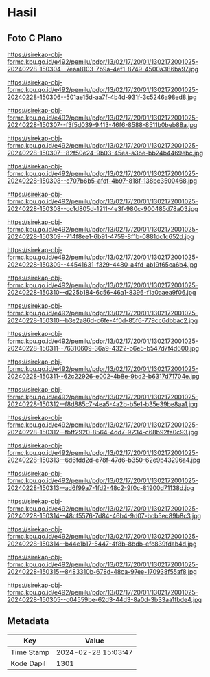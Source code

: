 # Hasil

## Foto C Plano

https://sirekap-obj-formc.kpu.go.id/e492/pemilu/pdpr/13/02/17/20/01/1302172001025-20240228-150304--7eaa8103-7b9a-4ef1-8749-4500a386ba97.jpg

https://sirekap-obj-formc.kpu.go.id/e492/pemilu/pdpr/13/02/17/20/01/1302172001025-20240228-150306--501ae15d-aa7f-4b4d-931f-3c5246a98ed8.jpg

https://sirekap-obj-formc.kpu.go.id/e492/pemilu/pdpr/13/02/17/20/01/1302172001025-20240228-150307--f3f5d039-9413-46f6-8588-8511b0beb88a.jpg

https://sirekap-obj-formc.kpu.go.id/e492/pemilu/pdpr/13/02/17/20/01/1302172001025-20240228-150307--82f50e24-9b03-45ea-a3be-bb24b4469ebc.jpg

https://sirekap-obj-formc.kpu.go.id/e492/pemilu/pdpr/13/02/17/20/01/1302172001025-20240228-150308--c707b6b5-afdf-4b97-818f-138bc3500468.jpg

https://sirekap-obj-formc.kpu.go.id/e492/pemilu/pdpr/13/02/17/20/01/1302172001025-20240228-150308--cc1d805d-1211-4e3f-980c-900485d78a03.jpg

https://sirekap-obj-formc.kpu.go.id/e492/pemilu/pdpr/13/02/17/20/01/1302172001025-20240228-150309--714f8ee1-6b91-4759-8f1b-0881dc1c652d.jpg

https://sirekap-obj-formc.kpu.go.id/e492/pemilu/pdpr/13/02/17/20/01/1302172001025-20240228-150309--44541631-f329-4480-a4fd-ab19f65ca6b4.jpg

https://sirekap-obj-formc.kpu.go.id/e492/pemilu/pdpr/13/02/17/20/01/1302172001025-20240228-150310--d225b184-6c56-46a1-8396-f1a0aaea9f06.jpg

https://sirekap-obj-formc.kpu.go.id/e492/pemilu/pdpr/13/02/17/20/01/1302172001025-20240228-150310--b3e2a86d-c6fe-4f0d-85f6-779cc6dbbac2.jpg

https://sirekap-obj-formc.kpu.go.id/e492/pemilu/pdpr/13/02/17/20/01/1302172001025-20240228-150311--76310609-36a9-4322-b6e5-b547d7f4d600.jpg

https://sirekap-obj-formc.kpu.go.id/e492/pemilu/pdpr/13/02/17/20/01/1302172001025-20240228-150311--62c22926-e002-4b8e-9bd2-b6317d71704e.jpg

https://sirekap-obj-formc.kpu.go.id/e492/pemilu/pdpr/13/02/17/20/01/1302172001025-20240228-150312--f8d885c7-4ea5-4a2b-b5e1-b35e39be8aa1.jpg

https://sirekap-obj-formc.kpu.go.id/e492/pemilu/pdpr/13/02/17/20/01/1302172001025-20240228-150312--fbff2920-8564-4dd7-9234-c68b92fa0c93.jpg

https://sirekap-obj-formc.kpu.go.id/e492/pemilu/pdpr/13/02/17/20/01/1302172001025-20240228-150313--6d6fdd2d-e78f-47d6-b350-62e9b43296a4.jpg

https://sirekap-obj-formc.kpu.go.id/e492/pemilu/pdpr/13/02/17/20/01/1302172001025-20240228-150313--ad6f99a7-1fd2-48c2-9f0c-81900d71138d.jpg

https://sirekap-obj-formc.kpu.go.id/e492/pemilu/pdpr/13/02/17/20/01/1302172001025-20240228-150314--48cf5576-7d84-46b4-9d07-bcb5ec89b8c3.jpg

https://sirekap-obj-formc.kpu.go.id/e492/pemilu/pdpr/13/02/17/20/01/1302172001025-20240228-150314--b44e1b17-5447-4f8b-8bdb-efc839fdab4d.jpg

https://sirekap-obj-formc.kpu.go.id/e492/pemilu/pdpr/13/02/17/20/01/1302172001025-20240228-150315--8483310b-678d-48ca-97ee-170938f55af8.jpg

https://sirekap-obj-formc.kpu.go.id/e492/pemilu/pdpr/13/02/17/20/01/1302172001025-20240228-150305--c04559be-62d3-44d3-8a0d-3b33aa1fbde4.jpg


## Metadata

| Key        | Value               |
| ---------- | ------------------- |
| Time Stamp | 2024-02-28 15:03:47 |
| Kode Dapil | 1301                |



